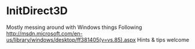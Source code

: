 InitDirect3D
============

Mostly messing around with Windows things
Following http://msdn.microsoft.com/en-us/library/windows/desktop/ff381405(v=vs.85).aspx
Hints & tips welcome
